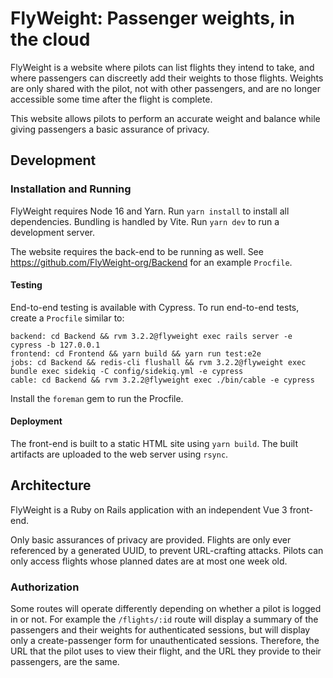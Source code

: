 # FlyWeight: Passenger weights, in the cloud

FlyWeight is a website where pilots can list flights they intend to take, and
where passengers can discreetly add their weights to those flights. Weights are
only shared with the pilot, not with other passengers, and are no longer
accessible some time after the flight is complete.

This website allows pilots to perform an accurate weight and balance while
giving passengers a basic assurance of privacy.

## Development

### Installation and Running

FlyWeight requires Node 16 and Yarn. Run `yarn install` to install all\
dependencies. Bundling is handled by Vite. Run `yarn dev` to run a development
server.

The website requires the back-end to be running as well. See
https://github.com/FlyWeight-org/Backend for an example `Procfile`.

#### Testing

End-to-end testing is available with Cypress. To run end-to-end tests, create a
`Procfile` similar to:

```
backend: cd Backend && rvm 3.2.2@flyweight exec rails server -e cypress -b 127.0.0.1
frontend: cd Frontend && yarn build && yarn run test:e2e
jobs: cd Backend && redis-cli flushall && rvm 3.2.2@flyweight exec bundle exec sidekiq -C config/sidekiq.yml -e cypress
cable: cd Backend && rvm 3.2.2@flyweight exec ./bin/cable -e cypress
```

Install the `foreman` gem to run the Procfile.

#### Deployment

The front-end is built to a static HTML site using `yarn build`. The built
artifacts are uploaded to the web server using `rsync`.

## Architecture

FlyWeight is a Ruby on Rails application with an independent Vue 3 front-end.

Only basic assurances of privacy are provided. Flights are only ever referenced
by a generated UUID, to prevent URL-crafting attacks. Pilots can only access
flights whose planned dates are at most one week old.

### Authorization

Some routes will operate differently depending on whether a pilot is logged in
or not. For example the `/flights/:id` route will display a summary of the
passengers and their weights for authenticated sessions, but will display only a
create-passenger form for unauthenticated sessions. Therefore, the URL that the
pilot uses to view their flight, and the URL they provide to their passengers,
are the same.
